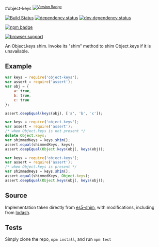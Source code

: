 #object-keys <sup>[![Version Badge][2]][1]</sup>

[![Build Status][3]][4] [![dependency status][5]][6] [![dev dependency status][7]][8]

[![npm badge][13]][1]

[![browser support][9]][10]

An Object.keys shim. Invoke its "shim" method to shim Object.keys if it is unavailable.

## Example

```js
var keys = require('object-keys');
var assert = require('assert');
var obj = {
	a: true,
	b: true,
	c: true
};

assert.deepEqual(keys(obj), ['a', 'b', 'c']);
```

```js
var keys = require('object-keys');
var assert = require('assert');
/* when Object.keys is not present */
delete Object.keys;
var shimmedKeys = keys.shim();
assert.equal(shimmedKeys, keys);
assert.deepEqual(Object.keys(obj), keys(obj));
```

```js
var keys = require('object-keys');
var assert = require('assert');
/* when Object.keys is present */
var shimmedKeys = keys.shim();
assert.equal(shimmedKeys, Object.keys);
assert.deepEqual(Object.keys(obj), keys(obj));
```

## Source
Implementation taken directly from [es5-shim]([11]), with modifications, including from [lodash]([12]).

## Tests
Simply clone the repo, `npm install`, and run `npm test`

[1]: https://npmjs.org/package/object-keys
[2]: http://vb.teelaun.ch/ljharb/object-keys.svg
[3]: https://travis-ci.org/ljharb/object-keys.png
[4]: https://travis-ci.org/ljharb/object-keys
[5]: https://david-dm.org/ljharb/object-keys.png
[6]: https://david-dm.org/ljharb/object-keys
[7]: https://david-dm.org/ljharb/object-keys/dev-status.png
[8]: https://david-dm.org/ljharb/object-keys#info=devDependencies
[9]: https://ci.testling.com/ljharb/object-keys.png
[10]: https://ci.testling.com/ljharb/object-keys
[11]: https://github.com/es-shims/es5-shim/blob/master/es5-shim.js#L542-589
[12]: https://github.com/bestiejs/lodash
[13]: https://nodei.co/npm/object-keys.png?downloads=true&stars=true

